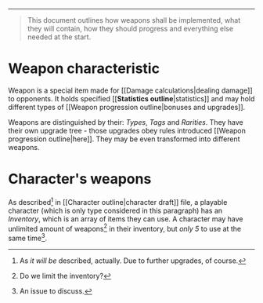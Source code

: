 ___

>This document outlines how weapons shall be implemented, what they will contain, how they should progress and everything else needed at the start.
# Weapon characteristic

Weapon is a special item made for [[Damage calculations|dealing damage]] to opponents. It holds specified [[__Statistics outline__|statistics]] and may hold different types of [[Weapon progression outline|bonuses and upgrades]].

Weapons are distinguished by their: *Types*, *Tags* and *Rarities*. They have their own upgrade tree - those upgrades obey rules introduced [[Weapon progression outline|here]]. They may be even transformed into different weapons.

# Character's weapons

As described[^1] in [[Character outline|character draft]] file, a playable character (which is only type considered in this paragraph) has an *Inventory*, which is an array of items they can use. A character may have unlimited amount of weapons[^2] in their inventory, but *only 5* to use at the same time[^3].


[^1]: As *it will be* described, actually. Due to further upgrades, of course.
[^2]: Do we limit the inventory?
[^3]: An issue to discuss.
